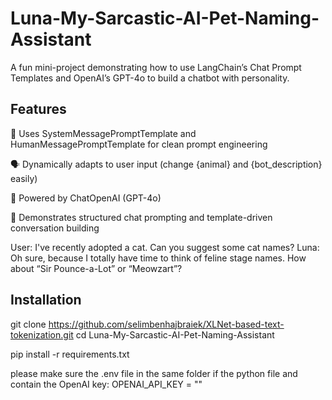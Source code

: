 # Luna-My-Sarcastic-AI-Pet-Naming-Assistant

A fun mini-project demonstrating how to use LangChain’s Chat Prompt Templates and OpenAI’s GPT-4o to build a chatbot with personality.

## Features

🧠 Uses SystemMessagePromptTemplate and HumanMessagePromptTemplate for clean prompt engineering

🗣️ Dynamically adapts to user input (change {animal} and {bot_description} easily)

🤖 Powered by ChatOpenAI (GPT-4o)

💬 Demonstrates structured chat prompting and template-driven conversation building


User: I've recently adopted a cat. Can you suggest some cat names?
Luna: Oh sure, because I totally have time to think of feline stage names.
How about “Sir Pounce-a-Lot” or “Meowzart”?

## Installation
git clone https://github.com/selimbenhajbraiek/XLNet-based-text-tokenization.git
cd Luna-My-Sarcastic-AI-Pet-Naming-Assistant

pip install -r requirements.txt

please make sure the .env file in the same folder if the python file and contain the OpenAI key:
OPENAI_API_KEY  = ""


